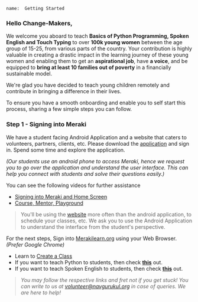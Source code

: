 ```ngMeta
name:  Getting Started
```
### Hello Change-Makers, 

We welcome you aboard to teach **Basics of Python Programming, Spoken English and Touch Typing** to over **100k young women** between the age group of 15-25, from various parts of the country. Your contribution is highly valuable in creating a drastic impact in the learning journey of these young women and enabling them to get an **aspirational job**, have **a voice**, and be equipped to **bring at least 10 families out of poverty** in a financially sustainable model.

We're glad you have decided to teach young children remotely and contribute in bringing a difference in their lives. 

To ensure you have a smooth onboarding and enable you to self start this process, sharing a few simple steps you can follow.

### Step 1 - Signing into Meraki
We have a student facing Android Application and a website that caters to volunteers, partners, clients, etc. Please download the [application](https://play.google.com/store/apps/details?id=org.merakilearn&hl=en_IN&gl=US, "Meraki Android Application") and sign in. Spend some time and explore the application. 

*(Our students use an android phone to access Meraki, hence we request you to go over the application and understand the user interface. This can help you connect with students and solve their questions easily.)*

You can see the following videos for further assistance
* [Signing into Meraki and Home Screen](https://youtu.be/Lha-WlS2Hkg)
* [Course, Mentor, Playground](https://youtu.be/UN3us4vDHhc)

> You'll be using the [website](https://www.merakilearn.org, "Meraki") more often than the android application, to schedule your classes, etc. We ask you to use the Android Application to understand the interface from the student's perspective.

For the next steps, Sign into [Merakilearn.org](https://www.merakilearn.org, "Meraki") using your Web Browser. *(Prefer Google Chrome)*

* Learn to [Create a Class](https://www.merakilearn.org/course/152/exercise/3721)
* If you want to teach Python to students, then check [**this**](https://www.merakilearn.org/course/152/exercise/3718) out.
* If you want to teach Spoken English to students, then check [**this**](https://www.merakilearn.org/course/152/exercise/3720) out.

> *You may follow the respective links and fret not if you get stuck! You can write to us at volunteer@navgurukul.org in case of queries. We are here to help!*
